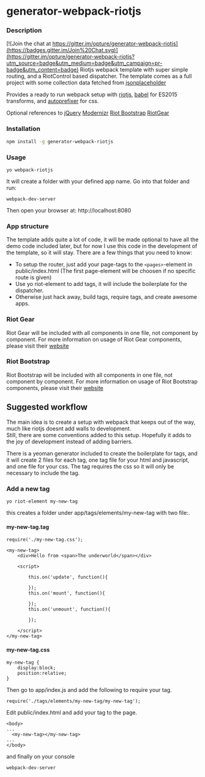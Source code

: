 # generator-webpack-riotjs
### Description

[![Join the chat at https://gitter.im/opture/generator-webpack-riotjs](https://badges.gitter.im/Join%20Chat.svg)](https://gitter.im/opture/generator-webpack-riotjs?utm_source=badge&utm_medium=badge&utm_campaign=pr-badge&utm_content=badge)
Riotjs webpack template with super simple routing, and a RiotControl based dispatcher.
The template comes as a full project with some collection data fetched from [jsonplaceholder](http://jsonplaceholder.typicode.com/)

Provides a ready to run webpack setup with [riotjs](https://muut.com/riotjs/), [babel](https://babeljs.io/) for ES2015 transforms, and [autoprefixer](https://github.com/postcss/autoprefixer) for css.

Optional references to
[jQuery](http://jquery.com/)
[Modernizr](http://modernizr.com/)
[Riot Bootstrap](http://cognitom.github.io/riot-bootstrap/)
[RiotGear](https://riotgear.github.io/)

### Installation
```bash
npm install -g generator-webpack-riotjs
```
### Usage
```
yo webpack-riotjs
```
It will create a folder with your defined app name. Go into that folder and run:
```
webpack-dev-server
```
Then open your browser at: http://localhost:8080

### App structure
The template adds quite a lot of code, it will be made optional to have all the demo code included later, but for now I use this code in the development of the template, so it will stay.
There are a few things that you need to know:
- To setup the router, just add your page-tags to the ```<pages>```-element in public/index.html (The first page-element will be choosen if no specific route is given)
- Use yo riot-element to add tags, it will include the boilerplate for the dispatcher. 
- Otherwise just hack away, build tags, require tags, and create awesome apps.

### Riot Gear
Riot Gear will be included with all components in one file, not component by component.
For more information on usage of Riot Gear components, please visit their [website](https://riotgear.github.io/)

### Riot Bootstrap
Riot Bootstrap will be included with all components in one file, not component by component.
For more information on usage of Riot Bootstrap components, please visit their [website](http://cognitom.github.io/riot-bootstrap/)

## Suggested workflow
The main idea is to create a setup with webpack that keeps out of the way, much like riotjs doesnt add walls to development.<br>
Still, there are some conventions added to this setup. Hopefully it adds to the joy of development instead of adding barriers.<br>

There is a yeoman generator included to create the boilerplate for tags, and it will create 2 files for each tag, one tag file for your html and javascript, and one file for your css. The tag requires the css so it will only be necessary to include the tag.<br>


### Add a new tag
```
yo riot-element my-new-tag
```
this creates a folder under app/tags/elements/my-new-tag with two file:.

#### my-new-tag.tag
```
require('./my-new-tag.css');

<my-new-tag>
    <div>Hello from <span>The underworld</span></div>

	<script>

		this.on('update', function(){

		});
		this.on('mount', function(){

		});
		this.on('unmount', function(){

		});

	</script>
</my-new-tag>
```

#### my-new-tag.css
```
my-new-tag {
	display:block;
	position:relative;
}
```

Then go to app/index.js and add the following to require your tag.
```
require('./tags/elements/my-new-tag/my-new-tag');
```

Edit public/index.html and add your tag to the page.
```
<body>
...
  <my-new-tag></my-new-tag>
...
</body>
```
and finally on your console
```
webpack-dev-server
```

